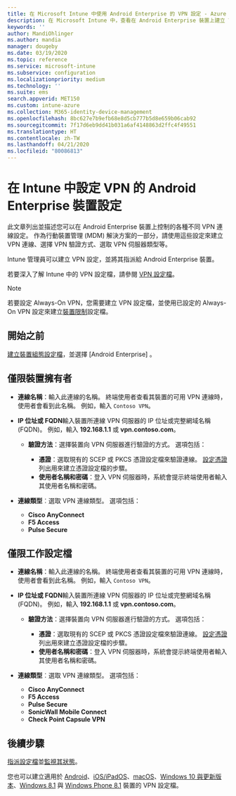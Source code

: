 ```yaml
---
title: 在 Microsoft Intune 中使用 Android Enterprise 的 VPN 設定 - Azure | Microsoft Docs
description: 在 Microsoft Intune 中，查看在 Android Enterprise 裝置上建立 VPN 連線的所有設定。 輸入 VPN 伺服器的連線名稱、IP 位址或 FQDN，選擇使用者的驗證方式，然後選擇 [Citrix]、[SonicWall]、[Check Point Capsule] 與 [Pulse Secure] 連線類型。
keywords: ''
author: MandiOhlinger
ms.author: mandia
manager: dougeby
ms.date: 03/19/2020
ms.topic: reference
ms.service: microsoft-intune
ms.subservice: configuration
ms.localizationpriority: medium
ms.technology: ''
ms.suite: ems
search.appverid: MET150
ms.custom: intune-azure
ms.collection: M365-identity-device-management
ms.openlocfilehash: 8bc627e7b9efb68e8d5cb777b5d8e659b06cab92
ms.sourcegitcommit: 7f17d6eb9dd41b031a6af4148863d2ffc4f49551
ms.translationtype: HT
ms.contentlocale: zh-TW
ms.lasthandoff: 04/21/2020
ms.locfileid: "80086813"
---
```

# <a name="android-enterprise-device-settings-to-configure-vpn-in-intune"></a>在 Intune 中設定 VPN 的 Android Enterprise 裝置設定

此文章列出並描述您可以在 Android Enterprise 裝置上控制的各種不同 VPN 連線設定。 作為行動裝置管理 (MDM) 解決方案的一部分，請使用這些設定來建立 VPN 連線、選擇 VPN 驗證方式、選取 VPN 伺服器類型等。

Intune 管理員可以建立 VPN 設定，並將其指派給 Android Enterprise 裝置。 

若要深入了解 Intune 中的 VPN 設定檔，請參閱 [VPN 設定檔](vpn-settings-configure.md)。

> [!NOTE]
> 若要設定 Always-On VPN，您需要建立 VPN 設定檔，並使用已設定的 Always-On VPN 設定來建立[裝置限制](device-restrictions-android-for-work.md#connectivity)設定檔。

## <a name="before-you-begin"></a>開始之前

[建立裝置組態設定檔](vpn-settings-configure.md)，並選擇 [Android Enterprise]  。

## <a name="device-owner-only"></a>僅限裝置擁有者

- **連線名稱**：輸入此連線的名稱。 終端使用者查看其裝置的可用 VPN 連線時，使用者會看到此名稱。 例如，輸入 `Contoso VPN`。
- **IP 位址或 FQDN**輸入裝置所連線 VPN 伺服器的 IP 位址或完整網域名稱 (FQDN)。 例如，輸入 **192.168.1.1** 或 **vpn.contoso.com**。

  - **驗證方法**：選擇裝置向 VPN 伺服器進行驗證的方式。 選項包括：
  
    - **憑證**：選取現有的 SCEP 或 PKCS 憑證設定檔來驗證連線。 [設定憑證](../protect/certificates-configure.md)列出用來建立憑證設定檔的步驟。
    - **使用者名稱和密碼**：登入 VPN 伺服器時，系統會提示終端使用者輸入其使用者名稱和密碼。

- **連線類型**︰選取 VPN 連線類型。 選項包括：

  - **Cisco AnyConnect**
  - **F5 Access**
  - **Pulse Secure**

## <a name="work-profile-only"></a>僅限工作設定檔

- **連線名稱**：輸入此連線的名稱。 終端使用者查看其裝置的可用 VPN 連線時，使用者會看到此名稱。 例如，輸入 `Contoso VPN`。
- **IP 位址或 FQDN**輸入裝置所連線 VPN 伺服器的 IP 位址或完整網域名稱 (FQDN)。 例如，輸入 **192.168.1.1** 或 **vpn.contoso.com**。

  - **驗證方法**：選擇裝置向 VPN 伺服器進行驗證的方式。 選項包括：
  
    - **憑證**：選取現有的 SCEP 或 PKCS 憑證設定檔來驗證連線。 [設定憑證](../protect/certificates-configure.md)列出用來建立憑證設定檔的步驟。
    - **使用者名稱和密碼**：登入 VPN 伺服器時，系統會提示終端使用者輸入其使用者名稱和密碼。

- **連線類型**︰選取 VPN 連線類型。 選項包括：

  - **Cisco AnyConnect**
  - **F5 Access**
  - **Pulse Secure**
  - **SonicWall Mobile Connect**
  - **Check Point Capsule VPN**

## <a name="next-steps"></a>後續步驟

[指派設定檔](device-profile-assign.md)並[監視其狀態](device-profile-monitor.md)。

您也可以建立適用於 [Android](vpn-settings-android.md)、[iOS/iPadOS](vpn-settings-ios.md)、[macOS](vpn-settings-macos.md)、[Windows 10 與更新版本](vpn-settings-windows-10.md)、[Windows 8.1](vpn-settings-windows-8-1.md) 與 [Windows Phone 8.1](vpn-settings-windows-phone-8-1.md) 裝置的 VPN 設定檔。
